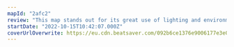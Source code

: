 ```yaml
---
mapId: "2afc2"
review: "This map stands out for its great use of lighting and environment enhancements, techy patterns that fit the vibe well, and accessible lower diffs that fit well too!"
startDate: "2022-10-15T10:42:07.000Z"
coverUrlOverwrite: https://eu.cdn.beatsaver.com/092b6ce1376e9006177e3e0d486f37c6be8337d1.jpg
---
```


